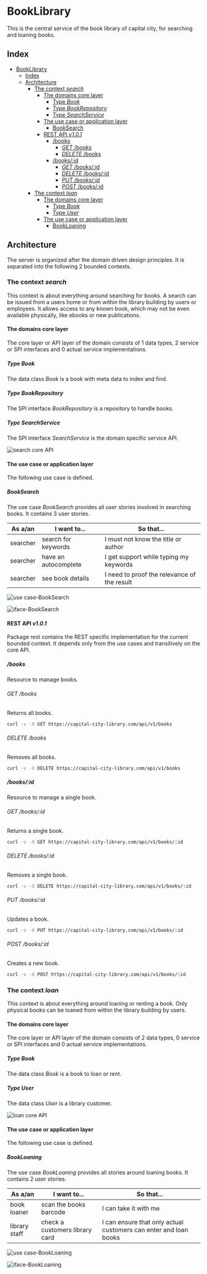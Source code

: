 # BookLibrary

This is the central service of the book library of capital city, for searching and loaning books.

## Index

* [BookLibrary](#booklibrary)
  * [Index](#index)
  * [Architecture](#architecture)
    * [The context *search*](#the-context-search)
      * [The domains core layer](#the-domains-core-layer)
        * [Type *Book*](#type-book)
        * [Type *BookRepository*](#type-bookrepository)
        * [Type *SearchService*](#type-searchservice)
      * [The use case or application layer](#the-use-case-or-application-layer)
        * [BookSearch](#booksearch)
      * [REST API *v1.0.1*](#rest-api-v101)
        * [/books](#books)
          * [*GET* /books](#get-books)
          * [*DELETE* /books](#delete-books)
        * [/books/:id](#booksid)
          * [*GET* /books/:id](#get-booksid)
          * [*DELETE* /books/:id](#delete-booksid)
          * [*PUT* /books/:id](#put-booksid)
          * [*POST* /books/:id](#post-booksid)
    * [The context *loan*](#the-context-loan)
      * [The domains core layer](#the-domains-core-layer)
        * [Type *Book*](#type-book)
        * [Type *User*](#type-user)
      * [The use case or application layer](#the-use-case-or-application-layer)
        * [BookLoaning](#bookloaning)


## Architecture

The server is organized after the domain driven design principles.
It is separated into the following 2 bounded contexts.

### The context *search*

This context is about everything around searching for books.
A search can be issued from a users home or from within the library building by users or
employees. It allows access to any known book, which may not be even available physically,
like ebooks or new publications.

#### The domains core layer

The core layer or API layer of the domain consists of 1 data types,
2 service or SPI interfaces and 0 actual service implementations.

##### Type *Book*

The data class *Book* is a book with meta data to index and find.

##### Type *BookRepository*

The SPI interface *BookRepository* is a repository to handle books.

##### Type *SearchService*

The SPI interface *SearchService* is the domain specific service API.

![search core API](uml-search-core-api.gen.svg?raw=true)

#### The use case or application layer

The following use case is defined.

##### BookSearch

The use case *BookSearch* provides all user stories involved in searching books.
It contains 3 user stories.

|As a/an|I want to...|So that...|
|---|---|---|
|searcher|search for keywords|I must not know the title or author|
|searcher|have an autocomplete|I get support while typing my keywords|
|searcher|see book details|I need to proof the relevance of the result|


![use case-BookSearch](uml-use-case-booksearch.gen.svg?raw=true)



![iface-BookSearch](uml-iface-booksearch.gen.svg?raw=true)

#### REST API *v1.0.1*

Package rest contains the REST specific implementation for the current bounded context.
It depends only from the use cases and transitively on the core API.

##### /books

Resource to manage books.

###### *GET* /books

Returns all books.

```bash
curl -v -X GET https://capital-city-library.com/api/v1/books

```
###### *DELETE* /books

Removes all books.

```bash
curl -v -X DELETE https://capital-city-library.com/api/v1/books

```
##### /books/:id

Resource to manage a single book.

###### *GET* /books/:id

Returns a single book.

```bash
curl -v -X GET https://capital-city-library.com/api/v1/books/:id

```
###### *DELETE* /books/:id

Removes a single book.

```bash
curl -v -X DELETE https://capital-city-library.com/api/v1/books/:id

```
###### *PUT* /books/:id

Updates a book.

```bash
curl -v -X PUT https://capital-city-library.com/api/v1/books/:id

```
###### *POST* /books/:id

Creates a new book.

```bash
curl -v -X POST https://capital-city-library.com/api/v1/books/:id

```
### The context *loan*

This context is about everything around loaning or renting a book.
Only physical books can be loaned from within the library building by users.

#### The domains core layer

The core layer or API layer of the domain consists of 2 data types,
0 service or SPI interfaces and 0 actual service implementations.

##### Type *Book*

The data class *Book* is a book to loan or rent.

##### Type *User*

The data class *User* is a library customer.

![loan core API](uml-loan-core-api.gen.svg?raw=true)

#### The use case or application layer

The following use case is defined.

##### BookLoaning

The use case *BookLoaning* provides all stories around loaning books.
It contains 2 user stories.

|As a/an|I want to...|So that...|
|---|---|---|
|book loaner|scan the books barcode|I can take it with me|
|library staff|check a customers library card|I can ensure that only actual customers can enter and loan books|


![use case-BookLoaning](uml-use-case-bookloaning.gen.svg?raw=true)



![iface-BookLoaning](uml-iface-bookloaning.gen.svg?raw=true)

